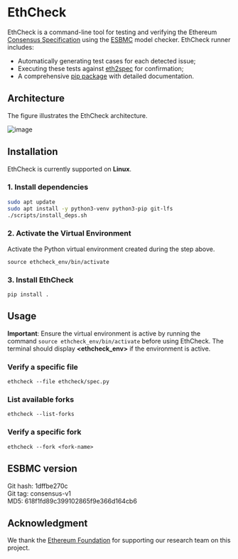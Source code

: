 # EthCheck

EthCheck is a command-line tool for testing and verifying the Ethereum [Consensus Specification](https://github.com/ethereum/consensus-specs) using the [ESBMC](https://github.com/esbmc/esbmc) model checker. EthCheck runner includes:
- Automatically generating test cases for each detected issue;
- Executing these tests against [eth2spec](https://pypi.org/project/eth2spec/) for confirmation;
- A comprehensive [pip package](https://pypi.org/project/ethcheck/0.1.0/) with detailed documentation.

## Architecture

The figure illustrates the EthCheck architecture.

![image](https://github.com/user-attachments/assets/97a4e08f-b139-4135-a44d-206c6aa84d41)

## Installation
EthCheck is currently supported on **Linux**.

### 1. Install dependencies
```bash
sudo apt update
sudo apt install -y python3-venv python3-pip git-lfs
./scripts/install_deps.sh
```
### 2. Activate the Virtual Environment
Activate the Python virtual environment created during the step above.
```
source ethcheck_env/bin/activate
```
### 3. Install EthCheck
```
pip install .
```

## Usage
**Important**: Ensure the virtual environment is active by running the command ```source ethcheck_env/bin/activate``` before using EthCheck. The terminal should display **\<ethcheck_env\>** if the environment is active.

### Verify a specific file
```
ethcheck --file ethcheck/spec.py
```

### List available forks
```
ethcheck --list-forks
```

### Verify a specific fork
```
ethcheck --fork <fork-name>
```


## ESBMC version
Git hash: 1dffbe270c </br>
Git tag: consensus-v1 </br>
MD5: 618f1fd89c399102865f9e366d164cb6 </br>

## Acknowledgment

We thank the [Ethereum Foundation](https://www.linkedin.com/company/ethereum-foundation/) for supporting our research team on this project.

